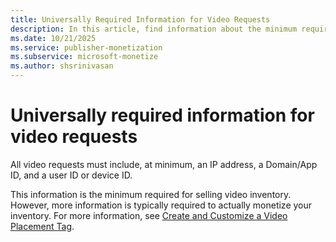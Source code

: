```yaml
---
title: Universally Required Information for Video Requests
description: In this article, find information about the minimum required information that all video requests must include.
ms.date: 10/21/2025
ms.service: publisher-monetization
ms.subservice: microsoft-monetize
ms.author: shsrinivasan
---
```


# Universally required information for video requests

All video requests must include, at minimum, an IP address, a Domain/App ID, and a user ID or device ID.

This information is the minimum required for selling video inventory. However, more information is typically required to actually monetize your inventory. For more information, see [Create and Customize a Video Placement Tag](create-and-customize-a-video-placement-tag.md).
